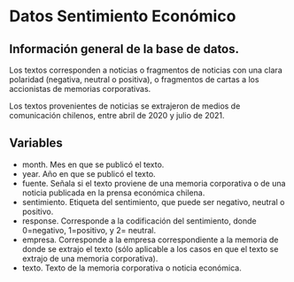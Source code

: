 # Datos Sentimiento Económico

## Información general de la base de datos.

Los textos corresponden a noticias o fragmentos de noticias con una clara polaridad (negativa, neutral o positiva), o fragmentos de cartas a los accionistas de memorias corporativas. 

Los textos provenientes de noticias se extrajeron de medios de comunicación chilenos, entre abril de 2020 y julio de 2021.

## Variables
- month. Mes en que se publicó el texto.
- year. Año en que se publicó el texto.
- fuente. Señala si el texto proviene de una memoria corporativa o de una noticia publicada en la prensa económica chilena.
- sentimiento. Etiqueta del sentimiento, que puede ser negativo, neutral o positivo.
- response. Corresponde a la codificación del sentimiento, donde 0=negativo, 1=positivo, y 2= neutral.
- empresa. Corresponde a la empresa correspondiente a la memoria de donde se extrajo el texto (sólo aplicable a los casos en que el texto se extrajo de una memoria corporativa).
- texto. Texto de la memoria corporativa o noticia económica.
